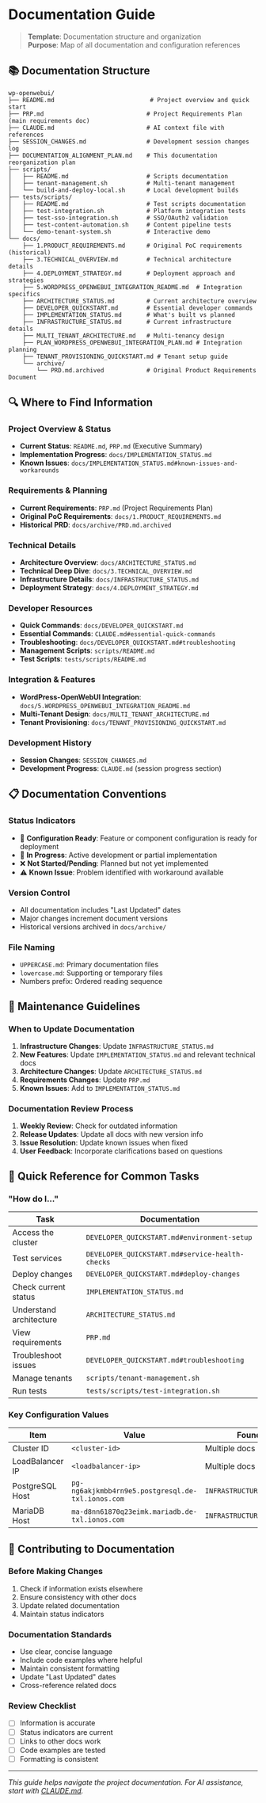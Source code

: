 # Documentation Guide

> **Template**: Documentation structure and organization  
> **Purpose**: Map of all documentation and configuration references

## 📚 Documentation Structure

```
wp-openwebui/
├── README.md                           # Project overview and quick start
├── PRP.md                             # Project Requirements Plan (main requirements doc)
├── CLAUDE.md                          # AI context file with references
├── SESSION_CHANGES.md                 # Development session changes log
├── DOCUMENTATION_ALIGNMENT_PLAN.md    # This documentation reorganization plan
├── scripts/
│   ├── README.md                      # Scripts documentation
│   ├── tenant-management.sh           # Multi-tenant management
│   └── build-and-deploy-local.sh      # Local development builds
├── tests/scripts/
│   ├── README.md                      # Test scripts documentation
│   ├── test-integration.sh            # Platform integration tests
│   ├── test-sso-integration.sh        # SSO/OAuth2 validation
│   ├── test-content-automation.sh     # Content pipeline tests
│   └── demo-tenant-system.sh          # Interactive demo
└── docs/
    ├── 1.PRODUCT_REQUIREMENTS.md      # Original PoC requirements (historical)
    ├── 3.TECHNICAL_OVERVIEW.md        # Technical architecture details
    ├── 4.DEPLOYMENT_STRATEGY.md       # Deployment approach and strategies
    ├── 5.WORDPRESS_OPENWEBUI_INTEGRATION_README.md  # Integration specifics
    ├── ARCHITECTURE_STATUS.md         # Current architecture overview
    ├── DEVELOPER_QUICKSTART.md        # Essential developer commands
    ├── IMPLEMENTATION_STATUS.md       # What's built vs planned
    ├── INFRASTRUCTURE_STATUS.md       # Current infrastructure details
    ├── MULTI_TENANT_ARCHITECTURE.md   # Multi-tenancy design
    ├── PLAN_WORDPRESS_OPENWEBUI_INTEGRATION_PLAN.md # Integration planning
    ├── TENANT_PROVISIONING_QUICKSTART.md # Tenant setup guide
    └── archive/
        └── PRD.md.archived            # Original Product Requirements Document
```

## 🔍 Where to Find Information

### Project Overview & Status
- **Current Status**: `README.md`, `PRP.md` (Executive Summary)
- **Implementation Progress**: `docs/IMPLEMENTATION_STATUS.md`
- **Known Issues**: `docs/IMPLEMENTATION_STATUS.md#known-issues-and-workarounds`

### Requirements & Planning
- **Current Requirements**: `PRP.md` (Project Requirements Plan)
- **Original PoC Requirements**: `docs/1.PRODUCT_REQUIREMENTS.md`
- **Historical PRD**: `docs/archive/PRD.md.archived`

### Technical Details
- **Architecture Overview**: `docs/ARCHITECTURE_STATUS.md`
- **Technical Deep Dive**: `docs/3.TECHNICAL_OVERVIEW.md`
- **Infrastructure Details**: `docs/INFRASTRUCTURE_STATUS.md`
- **Deployment Strategy**: `docs/4.DEPLOYMENT_STRATEGY.md`

### Developer Resources
- **Quick Commands**: `docs/DEVELOPER_QUICKSTART.md`
- **Essential Commands**: `CLAUDE.md#essential-quick-commands`
- **Troubleshooting**: `docs/DEVELOPER_QUICKSTART.md#troubleshooting`
- **Management Scripts**: `scripts/README.md`
- **Test Scripts**: `tests/scripts/README.md`

### Integration & Features
- **WordPress-OpenWebUI Integration**: `docs/5.WORDPRESS_OPENWEBUI_INTEGRATION_README.md`
- **Multi-Tenant Design**: `docs/MULTI_TENANT_ARCHITECTURE.md`
- **Tenant Provisioning**: `docs/TENANT_PROVISIONING_QUICKSTART.md`

### Development History
- **Session Changes**: `SESSION_CHANGES.md`
- **Development Progress**: `CLAUDE.md` (session progress section)

## 📋 Documentation Conventions

### Status Indicators
- 🔧 **Configuration Ready**: Feature or component configuration is ready for deployment
- 🔄 **In Progress**: Active development or partial implementation
- ❌ **Not Started/Pending**: Planned but not yet implemented
- ⚠️ **Known Issue**: Problem identified with workaround available

### Version Control
- All documentation includes "Last Updated" dates
- Major changes increment document versions
- Historical versions archived in `docs/archive/`

### File Naming
- `UPPERCASE.md`: Primary documentation files
- `lowercase.md`: Supporting or temporary files
- Numbers prefix: Ordered reading sequence

## 🔧 Maintenance Guidelines

### When to Update Documentation

1. **Infrastructure Changes**: Update `INFRASTRUCTURE_STATUS.md`
2. **New Features**: Update `IMPLEMENTATION_STATUS.md` and relevant technical docs
3. **Architecture Changes**: Update `ARCHITECTURE_STATUS.md`
4. **Requirements Changes**: Update `PRP.md`
5. **Known Issues**: Add to `IMPLEMENTATION_STATUS.md`

### Documentation Review Process

1. **Weekly Review**: Check for outdated information
2. **Release Updates**: Update all docs with new version info
3. **Issue Resolution**: Update known issues when fixed
4. **User Feedback**: Incorporate clarifications based on questions

## 🎯 Quick Reference for Common Tasks

### "How do I..."

| Task | Documentation |
|------|---------------|
| Access the cluster | `DEVELOPER_QUICKSTART.md#environment-setup` |
| Test services | `DEVELOPER_QUICKSTART.md#service-health-checks` |
| Deploy changes | `DEVELOPER_QUICKSTART.md#deploy-changes` |
| Check current status | `IMPLEMENTATION_STATUS.md` |
| Understand architecture | `ARCHITECTURE_STATUS.md` |
| View requirements | `PRP.md` |
| Troubleshoot issues | `DEVELOPER_QUICKSTART.md#troubleshooting` |
| Manage tenants | `scripts/tenant-management.sh` |
| Run tests | `tests/scripts/test-integration.sh` |

### Key Configuration Values

| Item | Value | Found In |
|------|-------|----------|
| Cluster ID | `<cluster-id>` | Multiple docs |
| LoadBalancer IP | `<loadbalancer-ip>` | Multiple docs |
| PostgreSQL Host | `pg-ng6akjkmbb4rn9e5.postgresql.de-txl.ionos.com` | `INFRASTRUCTURE_STATUS.md` |
| MariaDB Host | `ma-d8nn61870q23eimk.mariadb.de-txl.ionos.com` | `INFRASTRUCTURE_STATUS.md` |

## 📝 Contributing to Documentation

### Before Making Changes
1. Check if information exists elsewhere
2. Ensure consistency with other docs
3. Update related documentation
4. Maintain status indicators

### Documentation Standards
- Use clear, concise language
- Include code examples where helpful
- Maintain consistent formatting
- Update "Last Updated" dates
- Cross-reference related docs

### Review Checklist
- [ ] Information is accurate
- [ ] Status indicators are current
- [ ] Links to other docs work
- [ ] Code examples are tested
- [ ] Formatting is consistent

---

*This guide helps navigate the project documentation. For AI assistance, start with [CLAUDE.md](../CLAUDE.md).*